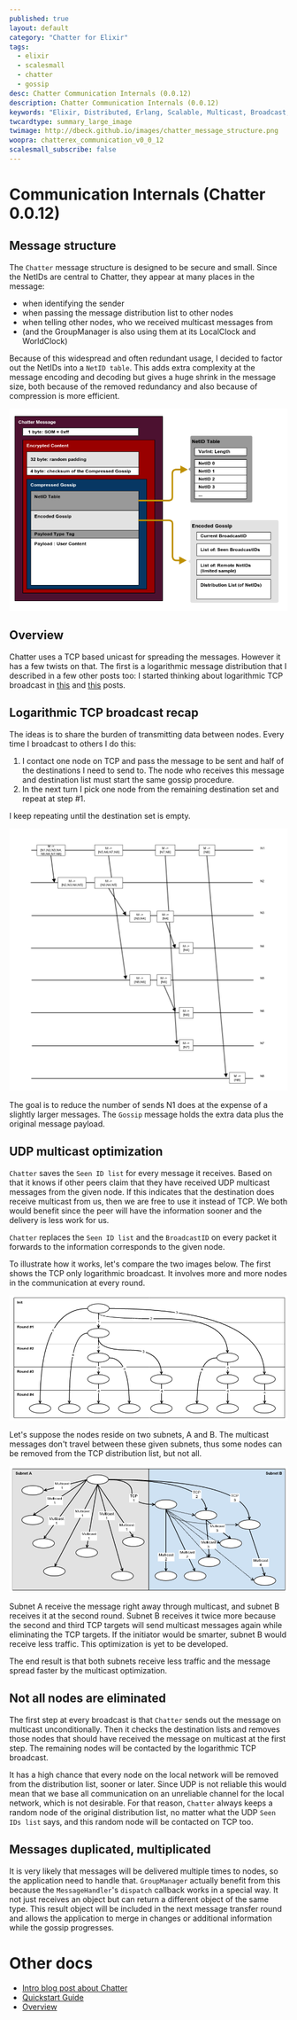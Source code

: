 ```yaml
---
published: true
layout: default
category: "Chatter for Elixir"
tags:
  - elixir
  - scalesmall
  - chatter
  - gossip
desc: Chatter Communication Internals (0.0.12)
description: Chatter Communication Internals (0.0.12)
keywords: "Elixir, Distributed, Erlang, Scalable, Multicast, Broadcast, Gossip"
twcardtype: summary_large_image
twimage: http://dbeck.github.io/images/chatter_message_structure.png
woopra: chatterex_communication_v0_0_12
scalesmall_subscribe: false
---
```


# Communication Internals (Chatter 0.0.12)

## Message structure

The `Chatter` message structure is designed to be secure and small. Since the NetIDs are central to Chatter, they appear at many places in the message:

- when identifying the sender
- when passing the message distribution list to other nodes
- when telling other nodes, who we received multicast messages from
- (and the GroupManager is also using them at its LocalClock and WorldClock)

Because of this widespread and often redundant usage, I decided to factor out the NetIDs into a `NetID table`. This adds extra complexity at the message encoding and decoding but gives a huge shrink in the message size, both because of the removed redundancy and also because of compression is more efficient.

![structure](/images/chatter_message_structure_0012.png)

## Overview

Chatter uses a TCP based unicast for spreading the messages. However it has a few twists on that. The first is a logarithmic message distribution that I described in a few other posts too: I started thinking about logarithmic TCP broadcast in [this](/Scalesmall-Experiment-Begins/) and [this](/Scalesmall-W5-UDP-Multicast-Mixed-With-TCP/) posts.

## Logarithmic TCP broadcast recap

The ideas is to share the burden of transmitting data between nodes. Every time I broadcast to others I do this:

1. I contact one node on TCP and pass the message to be sent and half of the destinations I need to send to. The node who receives this message and destination list must start the same gossip procedure.
2. In the next turn I pick one node from the remaining destination set and repeat at step #1.

I keep repeating until the destination set is empty.

![Logarithmic broadcast](/images/log_broadcast.png)

The goal is to reduce the number of sends N1 does at the expense of a slightly larger messages. The `Gossip` message holds the extra data plus the original message payload.

## UDP multicast optimization

`Chatter` saves the `Seen ID list` for every message it receives. Based on that it knows if other peers claim that they have received UDP multicast messages from the given node. If this indicates that the destination does receive multicast from us, then we are free to use it instead of TCP. We both would benefit since the peer will have the information sooner and the delivery is less work for us.

`Chatter` replaces the `Seen ID list` and the `BroadcastID` on every packet it forwards to the information corresponds to the given node.

To illustrate how it works, let's compare the two images below. The first shows the TCP only logarithmic broadcast. It involves more and more nodes in the communication at every round.

![TCP Only](/images/tcp_broadcast.png)

Let's suppose the nodes reside on two subnets, A and B. The multicast messages don't travel between these given subnets, thus some nodes can be removed from the TCP distribution list, but not all.

![mixed](/images/mixed_broadcast1.png)

Subnet A receive the message right away through multicast, and subnet B receives it at the second round. Subnet B receives it twice more because the second and third TCP targets will send multicast messages again while eliminating the TCP targets. If the initiator would be smarter, subnet B would receive less traffic. This optimization is yet to be developed.

The end result is that both subnets receive less traffic and the message spread faster by the multicast optimization.

## Not all nodes are eliminated

The first step at every broadcast is that `Chatter` sends out the message on multicast unconditionally. Then it checks the destination lists and removes those nodes that should have received the message on multicast at the first step. The remaining nodes will be contacted by the logarithmic TCP broadcast.

It has a high chance that every node on the local network will be removed from the distribution list, sooner or later. Since UDP is not reliable this would mean that we base all communication on an unreliable channel for the local network, which is not desirable. For that reason, `Chatter` always keeps a random node of the original distribution list, no matter what the UDP `Seen IDs list` says, and this random node will be contacted on TCP too.

## Messages duplicated, multiplicated

It is very likely that messages will be delivered multiple times to nodes, so the application need to handle that. `GroupManager` actually benefit from this because the `MessageHandler`'s `dispatch` callback works in a special way. It not just receives an object but can return a different object of the same type. This result object will be included in the next message transfer round and allows the application to merge in changes or additional information while the gossip progresses.


# Other docs

- [Intro blog post about Chatter](/Chatter-extracted-from-ScaleSmall/)
- [Quickstart Guide](quickstart.html)
- [Overview](index.html)

